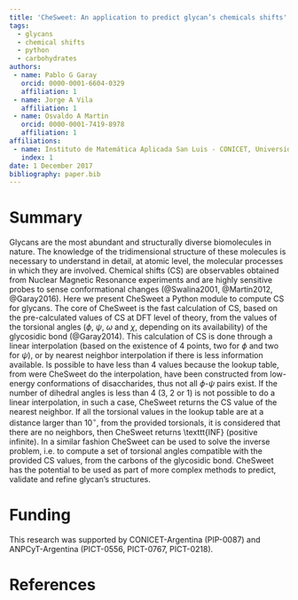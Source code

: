 ```yaml
---
title: 'CheSweet: An application to predict glycan’s chemicals shifts'
tags:
  - glycans
  - chemical shifts
  - python
  - carbohydrates
authors:
 - name: Pablo G Garay
   orcid: 0000-0001-6604-0329
   affiliation: 1
 - name: Jorge A Vila
   affiliation: 1
 - name: Osvaldo A Martin
   orcid: 0000-0001-7419-8978
   affiliation: 1
affiliations:
 - name: Instituto de Matemática Aplicada San Luis - CONICET, Universidad Nacional de San Luis, San Luis, Argentina
   index: 1
date: 1 December 2017
bibliography: paper.bib
---
```


# Summary

Glycans are the most abundant and structurally diverse biomolecules in nature. The knowledge of the tridimensional structure of these molecules is necessary to understand in detail, at atomic level, the molecular processes in which they are involved. Chemical shifts (CS) are observables obtained from Nuclear Magnetic Resonance experiments and are highly sensitive probes to sense conformational changes (@Swalina2001, @Martin2012, @Garay2016). Here we present CheSweet a Python module to compute CS for glycans. The core of CheSweet is the fast calculation of CS, based on the pre-calculated values of CS at DFT level of theory, from the values of the torsional angles ($\phi$, $\psi$, $\omega$ and $\chi$, depending on its availability) of the glycosidic bond (@Garay2014). This calculation of CS is done through a linear interpolation (based on the existence of 4 points, two for $\phi$ and two for $\psi$), or by nearest neighbor interpolation if there is less information available. Is possible to have less than 4 values because the lookup table, from were CheSweet do the interpolation, have been constructed from low-energy conformations of disaccharides, thus not all $\phi$-$\psi$ pairs exist. If the number of dihedral angles is less than 4 (3, 2 or 1) is not possible to do a linear interpolation, in such a case, CheSweet returns the CS value of the nearest neighbor. If all the torsional values in the lookup table are at a distance larger than 10$^{\circ}$, from the provided torsionals, it is considered that there are no neighbors, then CheSweet returns \texttt{INF} (positive infinite). In a similar fashion CheSweet can be used to solve the inverse problem, i.e. to compute a set of torsional angles compatible with the provided CS values, from the carbons of the glycosidic bond. CheSweet has the potential to be used as part of more complex methods to predict, validate and refine glycan’s structures.

# Funding

This research was supported by CONICET-Argentina (PIP-0087) and ANPCyT-Argentina (PICT-0556, PICT-0767, PICT-0218).

# References

